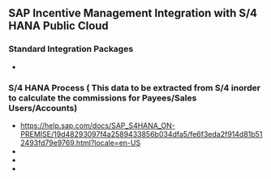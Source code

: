 
## SAP Incentive Management Integration with S/4 HANA Public Cloud

### Standard Integration Packages

*



### S/4 HANA Process ( This data to be extracted from S/4 inorder to calculate the commissions for Payees/Sales Users/Accounts)

* https://help.sap.com/docs/SAP_S4HANA_ON-PREMISE/19d48293097f4a2589433856b034dfa5/fe6f3eda2f914d81b512493fd79e9769.html?locale=en-US
*
*
*